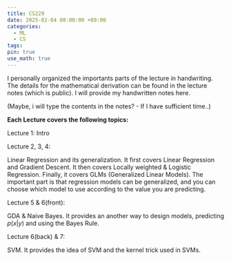 ```yaml
---
title: CS229
date: 2025-02-04 08:00:00 +09:00
categories:
  - ML
  - CS
tags:
pin: true
use_math: true
---
```


I personally organized the importants parts of the lecture in handwriting. The details for the mathematical derivation can be found in the lecture notes (which is public). I will provide my handwritten notes here. 

(Maybe, i will type the contents in the notes? - If I have sufficient time..)

**Each Lecture covers the following topics:**

Lecture 1: Intro

Lecture 2, 3, 4: 

Linear Regression and its generalization. It first covers Linear Regression and Gradient Descent. It then covers Locally weighted & Logistic Regression. Finally, it covers GLMs (Generalized Linear Models). 
The important part is that regression models can be generalized, and you can choose which model to use according to the value you are predicting.

Lecture 5 & 6(front): 

GDA & Naive Bayes. It provides an another way to design models, predicting $p(x|y)$ and using the Bayes Rule.

Lecture 6(back) & 7:

SVM. It provides the idea of SVM and the kernel trick used in SVMs. 






